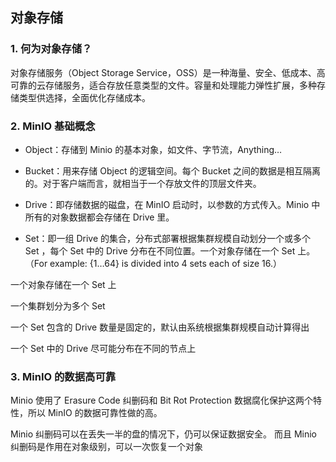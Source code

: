 ## 对象存储

### 1. 何为对象存储？

对象存储服务（Object Storage Service，OSS）是一种海量、安全、低成本、高可靠的云存储服务，适合存放任意类型的文件。容量和处理能力弹性扩展，多种存储类型供选择，全面优化存储成本。

### 2. MinIO 基础概念

- Object：存储到 Minio 的基本对象，如文件、字节流，Anything…

- Bucket：用来存储 Object 的逻辑空间。每个 Bucket 之间的数据是相互隔离的。对于客户端而言，就相当于一个存放文件的顶层文件夹。

- Drive：即存储数据的磁盘，在 MinIO 启动时，以参数的方式传入。Minio 中所有的对象数据都会存储在 Drive 里。

- Set：即一组 Drive 的集合，分布式部署根据集群规模自动划分一个或多个 Set ，每个 Set 中的 Drive 分布在不同位置。一个对象存储在一个 Set 上。（For example: {1…64} is divided into 4 sets each of size 16.）

一个对象存储在一个 Set 上

一个集群划分为多个 Set

一个 Set 包含的 Drive 数量是固定的，默认由系统根据集群规模自动计算得出

一个 Set 中的 Drive 尽可能分布在不同的节点上

### 3. MinIO 的数据高可靠

Minio 使用了 Erasure Code 纠删码和 Bit Rot Protection 数据腐化保护这两个特性，所以 MinIO 的数据可靠性做的高。

Minio 纠删码可以在丢失一半的盘的情况下，仍可以保证数据安全。 而且 Minio 纠删码是作用在对象级别，可以一次恢复一个对象

